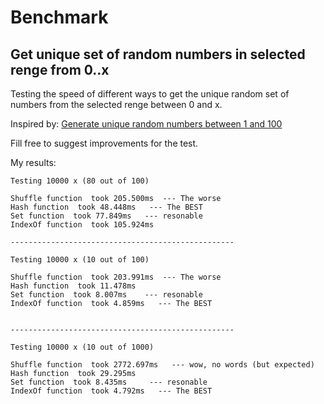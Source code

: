 # Benchmark
## Get unique set of random numbers in selected renge from 0..x

Testing the speed of different ways to get the unique random set of numbers from the selected renge between 0 and x.

Inspired by: [Generate unique random numbers between 1 and 100](https://stackoverflow.com/questions/2380019/generate-unique-random-numbers-between-1-and-100)

Fill free to suggest improvements for the test.

My results:

```
Testing 10000 x (80 out of 100)

Shuffle function  took 205.500ms  --- The worse
Hash function  took 48.448ms   --- The BEST
Set function  took 77.849ms   --- resonable
IndexOf function  took 105.924ms

--------------------------------------------------

Testing 10000 x (10 out of 100)

Shuffle function  took 203.991ms  --- The worse
Hash function  took 11.478ms
Set function  took 8.007ms    --- resonable
IndexOf function  took 4.859ms   --- The BEST


--------------------------------------------------

Testing 10000 x (10 out of 1000)

Shuffle function  took 2772.697ms   --- wow, no words (but expected)
Hash function  took 29.295ms
Set function  took 8.435ms     --- resonable
IndexOf function  took 4.792ms   --- The BEST


```


